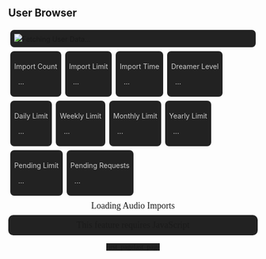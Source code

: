 ## User Browser
<div style="margin-top: 0;margin-bottom:16px;padding: 0;background: transparent;" class="filedownload-container"><div class="version-container dreamsdb impusername-container" style="border-radius:8px;background: #222;padding:8px;display:inline-block;margin:4px;width:calc(100% - 24px)"><img id="imp" src="https://assets.indreams.me/images/users/default.png" class="dreamsdb imp"><a id="username" class="dreamsdb username">Fetching User Data...</a></div><div class="home-content-container" id="stats" style="margin-bottom: -10px;"><div class="home-content-container" style="border-radius:8px;background: #222;padding:8px;color:#ccc;display:inline-block;margin:4px"><p class="dreamsdb infotitle">Import Count</p><p class="dreamsdb infostats" id="importCount" style="margin-left:8px">...</p></div><div class="home-content-container userlimits" style="border-radius:8px;background: #222;padding:8px;color:#ccc;display:inline-block;margin:4px"><p class="dreamsdb infotitle">Import Limit</p><p class="dreamsdb infostats" id="importLimit" style="margin-left:8px">...</p></div><div class="home-content-container" style="border-radius:8px;background: #222;padding:8px;color:#ccc;display:inline-block;margin:4px"><p class="dreamsdb infotitle">Import Time</p><p class="dreamsdb infostats" id="importTime" style="margin-left:8px">...</p></div><div class="home-content-container" style="border-radius:8px;background: #222;padding:8px;color:#ccc;display:inline-block;margin:4px"><p class="dreamsdb infotitle">Dreamer Level</p><p class="dreamsdb infostats" id="userLevel" style="margin-left:8px">...</p></div><div class="home-content-container userlimits" style="border-radius:8px;background: #222;padding:8px;color:#ccc;display:inline-block;margin:4px"><p class="dreamsdb infotitle">Daily Limit</p><p class="dreamsdb infostats" id="maxRequestsD" style="margin-left:8px">...</p></div><div class="home-content-container userlimits" style="border-radius:8px;background: #222;padding:8px;color:#ccc;display:inline-block;margin:4px"><p class="dreamsdb infotitle">Weekly Limit</p><p class="dreamsdb infostats" id="maxRequestsW" style="margin-left:8px">...</p></div><div class="home-content-container userlimits" style="border-radius:8px;background: #222;padding:8px;color:#ccc;display:inline-block;margin:4px"><p class="dreamsdb infotitle">Monthly Limit</p><p class="dreamsdb infostats" id="maxRequestsM" style="margin-left:8px">...</p></div><div class="home-content-container userlimits" style="border-radius:8px;background: #222;padding:8px;color:#ccc;display:inline-block;margin:4px"><p class="dreamsdb infotitle">Yearly Limit</p><p class="dreamsdb infostats" id="maxRequestsY" style="margin-left:8px">...</p></div><div class="home-content-container userlimits" style="border-radius:8px;background: #222;padding:8px;color:#ccc;display:inline-block;margin:4px"><p class="dreamsdb infotitle">Pending Limit</p><p class="dreamsdb infostats" id="pendingLimit" style="margin-left:8px">...</p></div><div class="home-content-container" style="border-radius:8px;background: #222;padding:8px;color:#ccc;display:inline-block;margin:4px"><p class="dreamsdb infotitle">Pending Requests</p><p class="dreamsdb infostats" id="pendingRequests" style="margin-left:8px">...</p></div></div></div><div style="text-align:center" id="audioClipsContainer"><a style="font-size:18px;font-family:Poppins" id="audioImports">Loading Audio Imports</a><div id="audioClips"><noscript style="font-size:18px;font-family:Poppins;padding: 10px;display: block;background: #222;margin-top: 8px;border-radius: 10px;">This feature requires JavaScript</noscript></div><div class="navigation-container" style="padding:16px 16px 0;background: transparent;"><a class="material-icons" id="importnavprev" style="font-family:'MATERIAL ICONS';background: #222">first_page</a><a class="material-icons" id="importnavnext" style="font-family:'MATERIAL ICONS';background: #222">last_page</a></div></div><script src="/assets/js/browser.js"></script>
